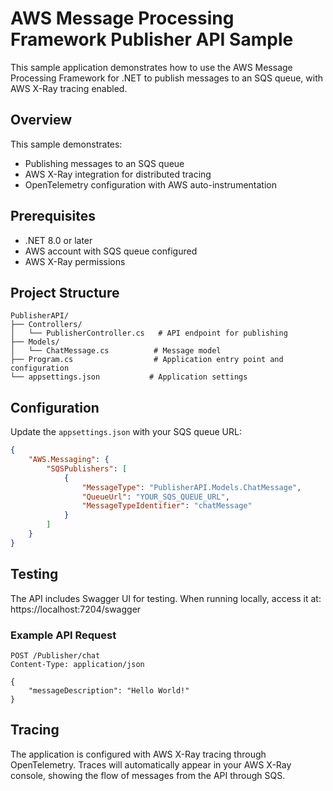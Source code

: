 ﻿# AWS Message Processing Framework Publisher API Sample

This sample application demonstrates how to use the AWS Message Processing Framework for .NET to publish messages to an SQS queue, with AWS X-Ray tracing enabled.

## Overview

This sample demonstrates:
- Publishing messages to an SQS queue
- AWS X-Ray integration for distributed tracing
- OpenTelemetry configuration with AWS auto-instrumentation

## Prerequisites

- .NET 8.0 or later
- AWS account with SQS queue configured
- AWS X-Ray permissions

## Project Structure

```
PublisherAPI/
├── Controllers/
│   └── PublisherController.cs   # API endpoint for publishing
├── Models/
│   └── ChatMessage.cs          # Message model
├── Program.cs                  # Application entry point and configuration
└── appsettings.json           # Application settings
```

## Configuration

Update the `appsettings.json` with your SQS queue URL:

```json
{
    "AWS.Messaging": {
        "SQSPublishers": [
            {
                "MessageType": "PublisherAPI.Models.ChatMessage",
                "QueueUrl": "YOUR_SQS_QUEUE_URL",
                "MessageTypeIdentifier": "chatMessage"
            }
        ]
    }
}
```

## Testing

The API includes Swagger UI for testing. When running locally, access it at: https://localhost:7204/swagger

### Example API Request

```http
POST /Publisher/chat
Content-Type: application/json

{
    "messageDescription": "Hello World!"
}
```

## Tracing

The application is configured with AWS X-Ray tracing through OpenTelemetry. Traces will automatically appear in your AWS X-Ray console, showing the flow of messages from the API through SQS.
